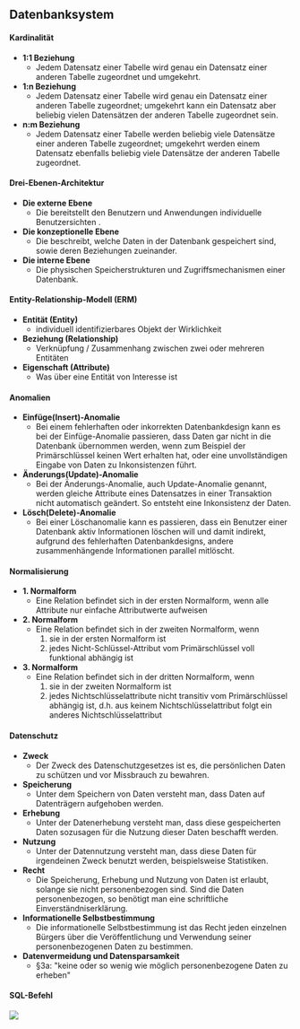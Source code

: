 
## Datenbanksystem

#### Kardinalität
* **1:1 Beziehung**
    * Jedem Datensatz einer Tabelle wird genau ein Datensatz einer anderen Tabelle zugeordnet und umgekehrt.
* **1:n Beziehung**
    * Jedem Datensatz einer Tabelle wird genau ein Datensatz einer anderen Tabelle zugeordnet; umgekehrt kann ein Datensatz aber beliebig vielen Datensätzen der anderen Tabelle zugeordnet sein.
* **n:m Beziehung**
    * Jedem Datensatz einer Tabelle werden beliebig viele Datensätze einer anderen Tabelle zugeordnet; umgekehrt werden einem Datensatz ebenfalls beliebig viele Datensätze der anderen Tabelle zugeordnet.

#### Drei-Ebenen-Architektur
* **Die externe Ebene**
    * Die bereitstellt den Benutzern und Anwendungen individuelle Benutzersichten .
* **Die konzeptionelle Ebene**
    * Die beschreibt, welche Daten in der Datenbank gespeichert sind, sowie deren Beziehungen zueinander.
* **Die interne Ebene**
    * Die physischen Speicherstrukturen und Zugriffsmechanismen einer Datenbank.

#### Entity-Relationship-Modell (ERM)
* **Entität (Entity)**
    * individuell identifizierbares Objekt der Wirklichkeit
* **Beziehung (Relationship)**
    * Verknüpfung / Zusammenhang zwischen zwei oder mehreren Entitäten
* **Eigenschaft (Attribute)**
    * Was über eine Entität von Interesse ist

#### Anomalien
* **Einfüge(Insert)-Anomalie**
    * Bei einem fehlerhaften oder inkorrekten Datenbankdesign kann es bei der Einfüge-Anomalie passieren, dass Daten gar nicht in die Datenbank übernommen werden, wenn zum Beispiel der Primärschlüssel keinen Wert erhalten hat, oder eine unvollständigen Eingabe von Daten zu Inkonsistenzen führt.
* **Änderungs(Update)-Anomalie**
    * Bei der Änderungs-Anomalie, auch Update-Anomalie genannt, werden gleiche Attribute eines Datensatzes in einer Transaktion nicht automatisch geändert. So entsteht eine Inkonsistenz der Daten.
* **Lösch(Delete)-Anomalie**
    * Bei einer Löschanomalie kann es passieren, dass ein Benutzer einer Datenbank aktiv Informationen löschen will und damit indirekt, aufgrund des fehlerhaften Datenbankdesigns, andere zusammenhängende Informationen parallel mitlöscht.

#### Normalisierung
* **1. Normalform**
    * Eine Relation befindet sich in der ersten Normalform, wenn alle Attribute nur einfache Attributwerte aufweisen
* **2. Normalform**
    * Eine Relation befindet sich in der zweiten Normalform, wenn
        1. sie in der ersten Normalform ist
        2. jedes Nicht-Schlüssel-Attribut vom Primärschlüssel voll funktional abhängig ist
* **3. Normalform**
    * Eine Relation befindet sich in der dritten Normalform, wenn
        1. sie in der zweiten Normalform ist
        2. jedes Nichtschlüsselattribute nicht transitiv vom Primärschlüssel abhängig ist, d.h. aus keinem Nichtschlüsselattribut folgt ein anderes Nichtschlüsselattribut

#### Datenschutz
* **Zweck**
    * Der Zweck des Datenschutzgesetzes ist es, die persönlichen Daten zu schützen und vor Missbrauch zu bewahren.
* **Speicherung**
    * Unter dem Speichern von Daten versteht man, dass Daten auf Datenträgern aufgehoben werden.
* **Erhebung**
    * Unter der Datenerhebung versteht man, dass diese gespeicherten Daten sozusagen für die Nutzung dieser Daten beschafft werden.
* **Nutzung**
    * Unter der Datennutzung versteht man, dass diese Daten für irgendeinen Zweck benutzt werden, beispielsweise Statistiken.
* **Recht**
    * Die Speicherung, Erhebung und Nutzung von Daten ist erlaubt, solange sie nicht personenbezogen sind. Sind die Daten personenbezogen, so benötigt man eine schriftliche Einverständniserklärung.
* **Informationelle Selbstbestimmung**
    * Die informationelle Selbstbestimmung ist das Recht jeden einzelnen Bürgers über die Veröffentlichung und Verwendung seiner personenbezogenen Daten zu bestimmen.
* **Datenvermeidung und Datensparsamkeit**
    * §3a: "keine oder so wenig wie möglich personenbezogene Daten zu erheben"

#### SQL-Befehl
![](https://zeroturnaround.com/wp-content/uploads/2016/06/RebelLabs-SQL-cheat-sheet.png)
